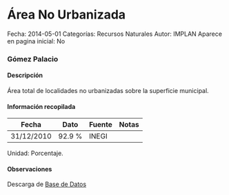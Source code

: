 Área No Urbanizada
=====

Fecha: 2014-05-01
Categorías: Recursos Naturales
Autor: IMPLAN
Aparece en pagina inicial: No

### Gómez Palacio

#### Descripción

Área total de localidades no urbanizadas sobre la superficie municipal.

<!-- break -->

#### Información recopilada

<table class="table table-hover table-bordered matriz">
  <thead>
    <tr><th>Fecha</th><th>Dato</th><th>Fuente</th><th>Notas</th></tr>
  </thead>
  <tbody>
    <tr><td class="centrado">31/12/2010</td><td class="derecha">92.9 %</td><td>INEGI</td><td></td></tr>
  </tbody>
</table>

Unidad: Porcentaje.

#### Observaciones

Descarga de [Base de Datos](http://www3.inegi.org.mx/sistemas/productos/default.aspx?c=265&upc=0&s=est&tg=3594&f=2&cl=0&pf=prod&ef=0&ct=201100000&pg=2)
